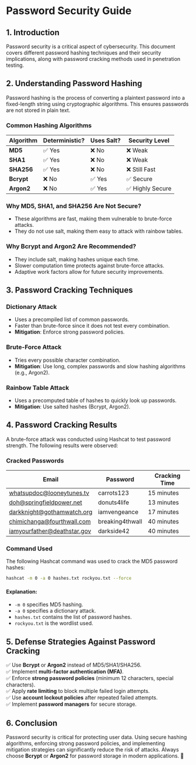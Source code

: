 # Password Security Guide

## 1. Introduction

Password security is a critical aspect of cybersecurity. This document covers different password hashing techniques and their security implications, along with password cracking methods used in penetration testing.

## 2. Understanding Password Hashing

Password hashing is the process of converting a plaintext password into a fixed-length string using cryptographic algorithms. This ensures passwords are not stored in plain text.

### Common Hashing Algorithms

| Algorithm | Deterministic? | Uses Salt? | Security Level |
|-----------|--------------|-----------|---------------|
| **MD5** | ✅ Yes | ❌ No | ❌ Weak |
| **SHA1** | ✅ Yes | ❌ No | ❌ Weak |
| **SHA256** | ✅ Yes | ❌ No | ❌ Still Fast |
| **Bcrypt** | ❌ No | ✅ Yes | ✅ Secure |
| **Argon2** | ❌ No | ✅ Yes | ✅ Highly Secure |

### Why MD5, SHA1, and SHA256 Are Not Secure?

- These algorithms are fast, making them vulnerable to brute-force attacks.
- They do not use salt, making them easy to attack with rainbow tables.

### Why Bcrypt and Argon2 Are Recommended?

- They include salt, making hashes unique each time.
- Slower computation time protects against brute-force attacks.
- Adaptive work factors allow for future security improvements.

## 3. Password Cracking Techniques

### Dictionary Attack

- Uses a precompiled list of common passwords.
- Faster than brute-force since it does not test every combination.
- **Mitigation**: Enforce strong password policies.

### Brute-Force Attack

- Tries every possible character combination.
- **Mitigation**: Use long, complex passwords and slow hashing algorithms (e.g., Argon2).

### Rainbow Table Attack

- Uses a precomputed table of hashes to quickly look up passwords.
- **Mitigation**: Use salted hashes (Bcrypt, Argon2).

## 4. Password Cracking Results

A brute-force attack was conducted using Hashcat to test password strength. The following results were observed:

### Cracked Passwords

| Email | Password | Cracking Time |
|----------------------------|---------------|----------------|
| whatsupdoc@looneytunes.tv | carrots123 | 15 minutes |
| doh@springfieldpower.net | donuts4life | 13 minutes |
| darkknight@gothamwatch.org | iamvengeance | 17 minutes |
| chimichanga@fourthwall.com | breaking4thwall | 40 minutes |
| iamyourfather@deathstar.gov | darkside42 | 40 minutes |

### Command Used

The following Hashcat command was used to crack the MD5 password hashes:

```sh
hashcat -m 0 -a 0 hashes.txt rockyou.txt --force
```

#### Explanation:

- `-m 0` specifies MD5 hashing.
- `-a 0` specifies a dictionary attack.
- `hashes.txt` contains the list of password hashes.
- `rockyou.txt` is the wordlist used.

## 5. Defense Strategies Against Password Cracking

✅ Use **Bcrypt** or **Argon2** instead of MD5/SHA1/SHA256.  
✅ Implement **multi-factor authentication (MFA)**.  
✅ Enforce **strong password policies** (minimum 12 characters, special characters).  
✅ Apply **rate limiting** to block multiple failed login attempts.  
✅ Use **account lockout policies** after repeated failed attempts.  
✅ Implement **password managers** for secure storage.  

## 6. Conclusion

Password security is critical for protecting user data. Using secure hashing algorithms, enforcing strong password policies, and implementing mitigation strategies can significantly reduce the risk of attacks. Always choose **Bcrypt** or **Argon2** for password storage in modern applications. 🚀
